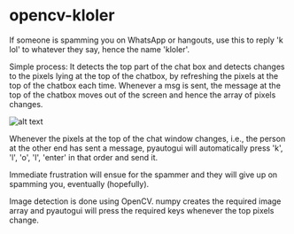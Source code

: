 # opencv-kloler

If someone is spamming you on WhatsApp or hangouts, use this to reply 'k lol' to whatever they say, hence the name 'kloler'.

Simple process: It detects the top part of the chat box and detects changes to the pixels lying at the top of the chatbox, by refreshing the pixels at the top of the chatbox each time. Whenever a msg is sent, the message at the top of the chatbox moves out of the screen and hence the array of pixels changes.

![alt text](https://raw.githubusercontent.com/pranay-venkatesh/opencv-kloler/master/s1.png)

Whenever the pixels at the top of the chat window changes, i.e., the person at the other end has sent a message, pyautogui will automatically press 'k', 'l', 'o', 'l', 'enter' in that order and send it.

Immediate frustration will ensue for the spammer and they will give up on spamming you, eventually (hopefully).

Image detection is done using OpenCV. numpy creates the required image array and pyautogui will press the required keys whenever the top pixels change.
